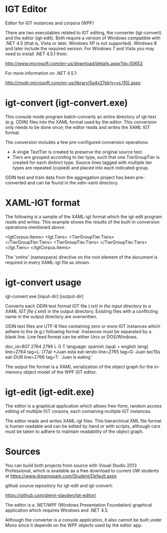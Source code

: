 IGT Editor
==========

Editor for IGT instances and corpora (WPF)


There are two executables related to IGT editing, the converter
(igt-convert) and the editor (igt-edit). Both require a version
of Windows compatible with .NET 4.5 (that is, Vista or later, Windows XP 
is not supported). Windows 8 and later include the required version. For 
Windows 7 and Vista you may need to install .NET 4.5.1 from:

http://www.microsoft.com/en-us/download/details.aspx?id=30653

For more information on .NET 4.5.1:

http://msdn.microsoft.com/en-us/library/5a4x27ek(v=vs.110).aspx

igt-convert (igt-convert.exe)
=============================
This console mode program batch-converts an entire directory of 
igt-text (e.g. ODIN) files into the XAML format used by the editor.
This conversion only needs to be done once; the editor reads and 
writes the XAML IGT format.

The conversion includes a few pre-configured conversion operations:
- A single TextTier is created to preserve the original source text.
- Tiers are grouped according to tier type, such that one TierGroupTier
is created for each distinct type. Source lines tagged with multiple
tier types are repeated (copied) and placed into each indicated group.

ODIN test and train data from the aggregation project has been pre-
converted and can be found in the odin-xaml directory.

XAML-IGT format
===============
The following is a sample of the XAML-igt format which the igt-edit
program reads and writes. This example shows the results of the 
built-in conversion operations mentioned above.

<IgtCorpus xmlns="clr-namespace:xe;assembly=xigt-edit"
           Delimiter=" " 
		   Filename="x2\eng.xml" 
		   ShortFilename="x2/eng.xml">
  <IgtCorpus.Items>
    <Igt DocId="444" FromLine="11" Language="english (eng)" ToLine="16">
      <Igt.Tiers>
        <TextTier
          Text="doc_id=444 11 16 T+LN T L+LN L L+LN+AL L+AL&#xD;&#xA;language: english (eng)&#xD;&#xA;line=11 tag=T+LN:  (1) a. The wind broke the window (English)&#xD;&#xA;line=12 tag=T:           b.     The window broke&#xD;&#xA;line=13 tag=L+LN:  (2)      a.     Il vento ha rotto la finestra                (Italian)&#xD;&#xA;line=14 tag=L:           b.     La finestra è rotta&#xD;&#xA;line=15 tag=L+LN+AL:  (3)      a.     Der Wind zerbricht das Fenster  (German)&#xD;&#xA;line=16 tag=L+AL:  b.  Das Fenster zerbricht"
          TierType="odin-txt" />
        <TierGroupTier TierType="Lang">
          <TierGroupTier.Tiers>
            <TextTier Text="  (2) a. Il vento ha rotto la finestra     (Italian)" TierType="L+LN-13" />
            <TextTier Text="      b. La finestra è rotta" TierType="L-14" />
            <TextTier Text="  (3) a. Der Wind zerbricht das Fenster               (German)" TierType="L+LN+AL-15" />
            <TextTier Text="      b. Das Fenster zerbricht" TierType="L+AL-16" />
          </TierGroupTier.Tiers>
        </TierGroupTier>
        <TierGroupTier TierType="Transl.">
          <TierGroupTier.Tiers>
            <TextTier Text="  (1) a.     The wind broke the window     (English)" TierType="T+LN-11" />
            <TextTier Text="      b.     The window broke" TierType="T-12" />
          </TierGroupTier.Tiers>
        </TierGroupTier>
      </Igt.Tiers>
    </Igt>
	<!-- ... any number of additional IGT instances ... -->
  </IgtCorpus.Items>
</IgtCorpus>

The 'xmlns' (namespace) directive on the root element of the document is 
required in every XAML-igt file as shown.

igt-convert usage
=================
igt-convert.exe [input-dir] [output-dir]

Converts each ODIN text format IGT file (*.txt) in the input directory to a
XAML IGT file (*.xml) in the output directory. Existing files with a
conflicting name in the output directory are overwritten.

ODIN text files are UTF-8 files containing zero or more IGT instances which
adhere to the (e.g.) following format. Instances must be separated by a
blank line. Line feed format can be either Unix or DOS/Windows.

doc_id=807 2764 2766 L G T
language: spanish (spa) + english (eng)
line=2764 tag=L:         (77a) *Juan está eat-iendo
line=2765 tag=G:               Juan be/1Ss eat-DUR
line=2766 tag=T:               `Juan is eating.'

The output file format is a XAML serialization of the object graph for the
in-memory object model of the WPF IGT editor.

igt-edit (igt-edit.exe)
=======================
The editor is a graphical application which allows free-form, random
access editing of multiple IGT corpora, each containing multiple IGT 
instances.

The editor reads and writes XAML-igt files. This hierarchical XML file 
format is human readable and can be edited by hand or with scripts,
although care must be taken to adhere to maintain readability of the
object graph.

Sources
=======
You can build both projects from source with Visual Studio 2013 Professional, 
which is available as a free download to current UW students at 
https://www.dreamspark.com/Student/Default.aspx

github source repository for igt-edit and igt-convert: 

https://github.com/glenn-slayden/igt-editor/

The editor is a .NET/WPF (Windows Presentation Foundation) graphical 
application which requires Windows and .NET 4.5.

Although the converter is a console application, it also cannot be built 
under Mono since it depends on the WPF objects used by the editor app.
